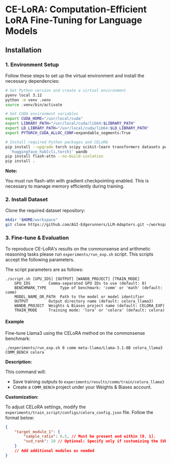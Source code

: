 # CE-LoRA: Computation-Efficient LoRA Fine-Tuning for Language Models

## Installation

### 1. Environment Setup

Follow these steps to set up the virtual environment and install the necessary dependencies:

```bash
# Set Python version and create a virtual environment
pyenv local 3.12
python -m venv .venv 
source .venv/bin/activate

# Set CUDA environment variables
export CUDA_HOME="/usr/local/cuda"
export LIBRARY_PATH="/usr/local/cuda/lib64:$LIBRARY_PATH"
export LD_LIBRARY_PATH="/usr/local/cuda/lib64:$LD_LIBRARY_PATH"
export PYTORCH_CUDA_ALLOC_CONF=expandable_segments:True

# Install required Python packages and CELoRA
pip install --upgrade torch scipy scikit-learn transformers datasets peft deepspeed triton \
  'huggingface_hub[cli,torch]' wandb
pip install flash-attn --no-build-isolation
pip install .
```

**Note:**

You must run flash-attn with gradient checkpointing enabled. This is necessary to manage memory efficiently during training.

### 2. Install Dataset

Clone the required dataset repository:

```bash
mkdir "$HOME/workspace"
git clone https://github.com/AGI-Edgerunners/LLM-Adapters.git ~/workspace/LLM-Adapters
```

### 3. Fine-tune & Evaluation

To reproduce CE-LoRA's results on the commonsense and arithmetic reasoning tasks please run `experiments/run_exp.sh` script. This scripts accept the following parameters.

The script parameters are as follows:
```
./script.sh [GPU_IDS] [OUTPUT] [WANDB_PROJECT] [TRAIN_MODE]
    GPU_IDS        Comma-separated GPU IDs to use (default: 0)
    BENCHMARK_TYPE      Type of benchmark: 'comm' or 'math' (default: comm)
    MODEL_NAME_OR_PATH  Path to the model or model identifier
    OUTPUT         Output directory name (default: celora_llama3)
    WANDB_PROJECT  Weights & Biases project name (default: CELORA_EXP)
    TRAIN_MODE     Training mode: 'lora' or 'celora' (default: celora)
```

#### Example

Fine-tune Llama3 using the CELoRA method on the commonsense benchmark:

```shell
./experiments/run_exp.sh 0 comm meta-llama/Llama-3.1-8B celora_llama3 COMM_BENCH celora
```

**Description:**

This command will:

- Save training outputs to `experiments/results/comm/train/celora_llama3`
- Create a `COMM_BENCH` project under your Weights & Biases account.

**Customization:**

To adjust CELoRA settings, modify the `experiments/train_script/configs/celora_config.json` file. Follow the format below:

```json
{
    "target_module_1": {
        "sample_ratio": 0.5, // Must be present and within [0, 1].
        "svd_rank": 10 // Optional: Specify only if customizing the SVD rank.
    }
    // Add additional modules as needed
}
```